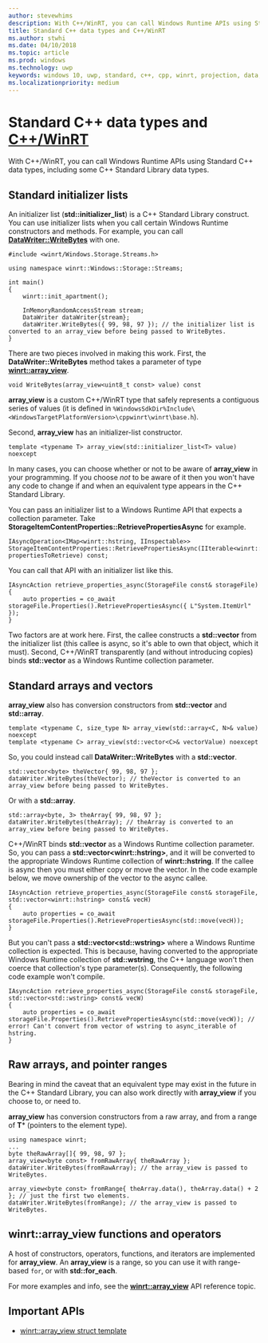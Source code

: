 ```yaml
---
author: stevewhims
description: With C++/WinRT, you can call Windows Runtime APIs using Standard C++ data types.
title: Standard C++ data types and C++/WinRT
ms.author: stwhi
ms.date: 04/10/2018
ms.topic: article
ms.prod: windows
ms.technology: uwp
keywords: windows 10, uwp, standard, c++, cpp, winrt, projection, data, types
ms.localizationpriority: medium
---
```


# Standard C++ data types and [C++/WinRT](/windows/uwp/cpp-and-winrt-apis/intro-to-using-cpp-with-winrt.md)
With C++/WinRT, you can call Windows Runtime APIs using Standard C++ data types, including some C++ Standard Library data types.

## Standard initializer lists
An initializer list (**std::initializer_list**) is a C++ Standard Library construct. You can use initializer lists when you call certain Windows Runtime constructors and methods. For example, you can call [**DataWriter::WriteBytes**](/uwp/api/windows.storage.streams.datawriter.writebytes) with one.

```cppwinrt
#include <winrt/Windows.Storage.Streams.h>

using namespace winrt::Windows::Storage::Streams;

int main()
{
	winrt::init_apartment();

	InMemoryRandomAccessStream stream;
	DataWriter dataWriter{stream};
	dataWriter.WriteBytes({ 99, 98, 97 }); // the initializer list is converted to an array_view before being passed to WriteBytes.
}
```

There are two pieces involved in making this work. First, the **DataWriter::WriteBytes** method takes a parameter of type [**winrt::array_view**](/uwp/cpp-ref-for-winrt/array-view).

```cppwinrt
void WriteBytes(array_view<uint8_t const> value) const
```

 **array_view** is a custom C++/WinRT type that safely represents a contiguous series of values (it is defined in `%WindowsSdkDir%Include\<WindowsTargetPlatformVersion>\cppwinrt\winrt\base.h`).

Second, **array_view** has an initializer-list constructor.

```cppwinrt
template <typename T> array_view(std::initializer_list<T> value) noexcept
```

In many cases, you can choose whether or not to be aware of **array_view** in your programming. If you choose *not* to be aware of it then you won't have any code to change if and when an equivalent type appears in the C++ Standard Library.

You can pass an initializer list to a Windows Runtime API that expects a collection parameter. Take **StorageItemContentProperties::RetrievePropertiesAsync** for example.

```cppwinrt
IAsyncOperation<IMap<winrt::hstring, IInspectable>> StorageItemContentProperties::RetrievePropertiesAsync(IIterable<winrt::hstring> propertiesToRetrieve) const;
```

You can call that API with an initializer list like this.

```cppwinrt
IAsyncAction retrieve_properties_async(StorageFile const& storageFile)
{
	auto properties = co_await storageFile.Properties().RetrievePropertiesAsync({ L"System.ItemUrl" });
}
```

Two factors are at work here. First, the callee constructs a **std::vector** from the initializer list (this callee is async, so it's able to own that object, which it must). Second, C++/WinRT transparently (and without introducing copies) binds **std::vector** as a Windows Runtime collection parameter.

## Standard arrays and vectors
**array_view** also has conversion constructors from **std::vector** and **std::array**.

```cppwinrt
template <typename C, size_type N> array_view(std::array<C, N>& value) noexcept
template <typename C> array_view(std::vector<C>& vectorValue) noexcept
```

So, you could instead call **DataWriter::WriteBytes** with a **std::vector**.

```cppwinrt
std::vector<byte> theVector{ 99, 98, 97 };
dataWriter.WriteBytes(theVector); // theVector is converted to an array_view before being passed to WriteBytes.
```

Or with a **std::array**.

```cppwinrt
std::array<byte, 3> theArray{ 99, 98, 97 };
dataWriter.WriteBytes(theArray); // theArray is converted to an array_view before being passed to WriteBytes.
```

C++/WinRT binds **std::vector** as a Windows Runtime collection parameter. So, you can pass a **std::vector&lt;winrt::hstring&gt;**, and it will be converted to the appropriate Windows Runtime collection of **winrt::hstring**. If the callee is async then you must either copy or move the vector. In the code example below, we move ownership of the vector to the async callee.

```cppwinrt
IAsyncAction retrieve_properties_async(StorageFile const& storageFile, std::vector<winrt::hstring> const& vecH)
{
	auto properties = co_await storageFile.Properties().RetrievePropertiesAsync(std::move(vecH));
}
```

But you can't pass a **std::vector&lt;std::wstring&gt;** where a Windows Runtime collection is expected. This is because, having converted to the appropriate Windows Runtime collection of **std::wstring**, the C++ language won't then coerce that collection's type parameter(s). Consequently, the following code example won't compile.

```cppwinrt
IAsyncAction retrieve_properties_async(StorageFile const& storageFile, std::vector<std::wstring> const& vecW)
{
	auto properties = co_await storageFile.Properties().RetrievePropertiesAsync(std::move(vecW)); // error! Can't convert from vector of wstring to async_iterable of hstring.
}
```

## Raw arrays, and pointer ranges
Bearing in mind the caveat that an equivalent type may exist in the future in the C++ Standard Library, you can also work directly with **array_view** if you choose to, or need to.

**array_view** has conversion constructors from a raw array, and from a range of **T*** (pointers to the element type).

```cppwinrt
using namespace winrt;
...
byte theRawArray[]{ 99, 98, 97 };
array_view<byte const> fromRawArray{ theRawArray };
dataWriter.WriteBytes(fromRawArray); // the array_view is passed to WriteBytes.

array_view<byte const> fromRange{ theArray.data(), theArray.data() + 2 }; // just the first two elements.
dataWriter.WriteBytes(fromRange); // the array_view is passed to WriteBytes.
```

## winrt::array_view functions and operators
A host of constructors, operators, functions, and iterators are implemented for **array_view**. An **array_view** is a range, so you can use it with range-based `for`, or with **std::for_each**.

For more examples and info, see the [**winrt::array_view**](/uwp/cpp-ref-for-winrt/array-view) API reference topic.

## Important APIs
* [winrt::array_view struct template](/uwp/cpp-ref-for-winrt/array-view)
